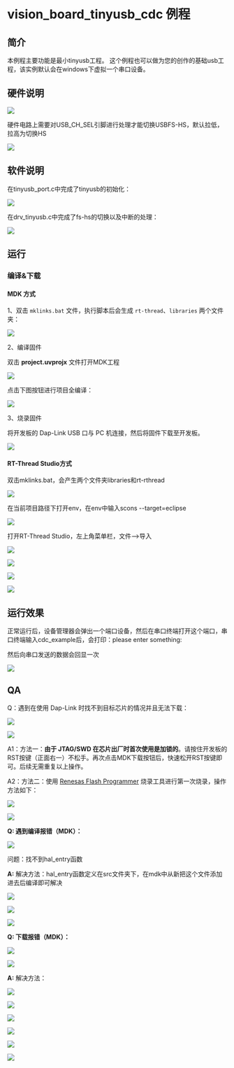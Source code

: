 # vision_board_tinyusb_cdc 例程

## 简介

本例程主要功能是最小tinyusb工程。 这个例程也可以做为您的创作的基础usb工程，该实例默认会在windows下虚拟一个串口设备。

## 硬件说明

![](docs/picture/1.png)

硬件电路上需要对USB_CH_SEL引脚进行处理才能切换USBFS-HS，默认拉低，拉高为切换HS

![](docs/picture/4.png)

## 软件说明

在tinyusb_port.c中完成了tinyusb的初始化：

![](docs/picture/2.png)

在drv_tinyusb.c中完成了fs-hs的切换以及中断的处理：

![](docs/picture/3.png)

## 运行

### 编译&下载

#### MDK 方式

1、双击 `mklinks.bat` 文件，执行脚本后会生成 `rt-thread`、`libraries` 两个文件夹：

![](docs/picture/mklinks.png)

2、编译固件

双击 **project.uvprojx** 文件打开MDK工程

![](docs/picture/uvprojx.png)

点击下图按钮进行项目全编译：

![](docs/picture/build.png)

3、烧录固件

将开发板的 Dap-Link USB 口与 PC 机连接，然后将固件下载至开发板。

![](docs/picture/download.png)







#### RT-Thread Studio方式

双击mklinks.bat，会产生两个文件夹libraries和rt-rthread

![](docs/picture/rt-thread_studio1.png)



在当前项目路径下打开env，在env中输入scons --target=eclipse

![](docs/picture/rt-thread_studio2.png)



打开RT-Thread Studio，左上角菜单栏，文件-->导入

![](docs/picture/rt-thread_studio3.png)

![](docs/picture/rt-thread_studio4.png)



![](docs/picture/rt-thread_studio5.png)



![](docs/picture/rt-thread_studio6.png)









## 运行效果

正常运行后，设备管理器会弹出一个端口设备，然后在串口终端打开这个端口，串口终端输入cdc_example后，会打印：please enter something:

然后向串口发送的数据会回显一次

![](docs/picture/5.png)

## QA

Q：遇到在使用 Dap-Link 时找不到目标芯片的情况并且无法下载：

![](docs/picture/download1.png)

![](docs/picture/download2.png)

A1：方法一：**由于 JTAG/SWD 在芯片出厂时首次使用是加锁的**。请按住开发板的RST按键（正面右一）不松手。再次点击MDK下载按钮后，快速松开RST按键即可。后续无需重复以上操作。

A2：方法二：使用  [Renesas Flash Programmer](https://www.renesas.com/us/en/software-tool/renesas-flash-programmer-programming-gui#documents) 烧录工具进行第一次烧录，操作方法如下：

![](docs/picture/boot1.png)

![](docs/picture/boot2.png)









**Q:  遇到编译报错（MDK）：**

![](docs/picture/MDK1.png)

问题：找不到hal_entry函数

**A:**  解决方法：hal_entry函数定义在src文件夹下，在mdk中从新把这个文件添加进去后编译即可解决

![](docs/picture/MDK2.png)

![](docs/picture/MDK3.png)

![](docs/picture/MDK4.png)



**Q:  下载报错（MDK）：**

![](docs/picture/MDK5.png)

![](docs/picture/MDK6.png)



**A:**  解决方法：

![](docs/picture/MDK7.png)

![](docs/picture/MDK8.png)

![](docs/picture/MDK9.png)

![](docs/picture/MDK10.png)

![](docs/picture/MDK11.png)

![](docs/picture/MDK12.png)







